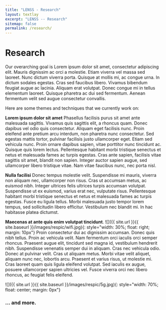 ```yaml
---
title: "LENSS - Research"
layout: textlay
excerpt: "LENSS -- Research"
sitemap: false
permalink: /research/
---
```


# Research

Our overarching goal is Lorem ipsum dolor sit amet, consectetur adipiscing elit. Mauris dignissim ac orci a molestie. Etiam viverra vel massa sed laoreet. Nunc dictum viverra porta. Quisque at mollis mi, ac congue urna. In dictum sodales egestas. Cras sed faucibus libero. Vivamus bibendum feugiat augue ac lacinia. Aliquam erat volutpat. Donec congue mi in tellus elementum laoreet. Quisque pharetra ac dui sed fermentum. Aenean fermentum velit sed augue consectetur convallis. 

Here are some themes and techniques that we currently work on:

**Lorem ipsum dolor sit amet** Phasellus facilisis purus sit amet ante malesuada sagittis. Vivamus quis sagittis elit, a rhoncus quam. Donec dapibus vel odio quis consectetur. Aliquam eget facilisis nunc. Proin eleifend ante pretium arcu interdum, non pharetra nunc consectetur. Sed egestas mattis tortor, pulvinar facilisis justo ullamcorper eget. Etiam sed vehicula nunc. Proin ornare dapibus sapien, vitae porttitor nunc tincidunt ac. Quisque quis lorem lectus. Pellentesque habitant morbi tristique senectus et netus et malesuada fames ac turpis egestas. Cras ante sapien, facilisis vitae sagittis sit amet, blandit non sapien. Integer auctor sapien augue, sed ullamcorper libero tristique vitae. Nam vitae faucibus nunc, nec porta nisl. 


**Nulla facilisi** Donec tempus molestie velit. Suspendisse mi mauris, viverra non aliquam nec, ullamcorper non risus. Cras ut accumsan metus, ac euismod nibh. Integer ultrices felis ultrices turpis accumsan volutpat. Suspendisse ut ex euismod, varius erat nec, vulputate risus. Pellentesque habitant morbi tristique senectus et netus et malesuada fames ac turpis egestas. Fusce eu ligula tellus. Morbi malesuada justo tempor lorem tempus, sed sollicitudin libero efficitur. Vestibulum nec blandit mi. In hac habitasse platea dictumst. 

**Maecenas at ante quis enim volutpat tincidunt**.
![]({{ site.url }}{{ site.baseurl }}/images/respic/wifi.jpg){: style="width: 30%; float: right; margin: 10px"}
Proin consectetur dui ac dignissim accumsan. Donec quis nibh tellus. Proin ac vehicula velit. Nam fermentum orci iaculis orci semper rhoncus. Praesent augue elit, tincidunt sed magna id, vestibulum hendrerit nibh. Suspendisse venenatis semper dui in aliquam. Cras nec vehicula odio. Donec at pulvinar velit. Cras ut aliquam metus. Morbi vitae velit aliquet, aliquam nunc nec, lobortis arcu. Praesent et varius risus, ut molestie mi. Cras laoreet quam quis ligula eleifend volutpat. Sed iaculis ex augue, posuere ullamcorper sapien ultricies vel. Fusce viverra orci nec libero rhoncus, ac feugiat felis eleifend. 


![]({{ site.url }}{{ site.baseurl }}/images/respic/5g.jpg){: style="width: 70%; float: center; margin: 0px"}

### ... and more.

